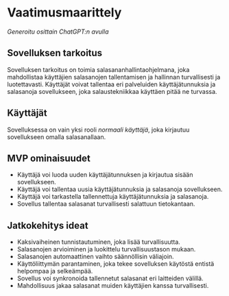 # Vaatimusmaarittely

_Generoitu osittain ChatGPT:n avulla_

## Sovelluksen tarkoitus

Sovelluksen tarkoitus on toimia salasananhallintaohjelmana, joka mahdollistaa käyttäjien salasanojen tallentamisen ja hallinnan turvallisesti ja luotettavasti. Käyttäjät voivat tallentaa eri palveluiden käyttäjätunnuksia ja salasanoja sovellukseen, joka salaustekniikkaa käyttäen pitää ne turvassa.

## Käyttäjät

Sovelluksessa on vain yksi rooli _normaali käyttäjä_, joka kirjautuu sovellukseen omalla salasanallaan. 

## MVP ominaisuudet

- Käyttäjä voi luoda uuden käyttäjätunnuksen ja kirjautua sisään sovellukseen.
- Käyttäjä voi tallentaa uusia käyttäjätunnuksia ja salasanoja sovellukseen.
- Käyttäjä voi tarkastella tallennettuja käyttäjätunnuksia ja salasanoja.
- Sovellus tallentaa salasanat turvallisesti salattuun tietokantaan.

## Jatkokehitys ideat

- Kaksivaiheinen tunnistautuminen, joka lisää turvallisuutta.
- Salasanojen arvioiminen ja luokittelu turvallisuustason mukaan.
- Salasanojen automaattinen vaihto säännöllisin väliajoin.
- Käyttöliittymän parantaminen, joka tekee sovelluksen käytöstä entistä helpompaa ja selkeämpää.
- Sovellus voi synkronoida tallennetut salasanat eri laitteiden välillä.
- Mahdollisuus jakaa salasanat muiden käyttäjien kanssa turvallisesti.